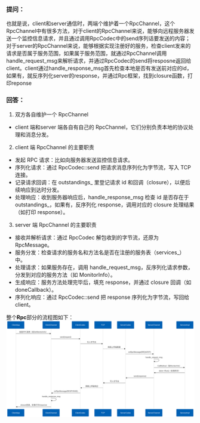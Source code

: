 ### 提问：
​	也就是说，client和server通信时，两端个维护着一个RpcChannel，这个RpcChannel中有很多方法，对于client的RpcChannel来说，能够向远程服务器发送一个监控信息请求，并且通过调用RpcCodec中的send序列话要发送的内容；对于server的RpcChannel来说，能够根据实现注册好的服务，检查client发来的请求是否属于服务范围，如果属于服务范围，就通过RpcChannel调用handle_request_msg来解析请求，并通过RpcCodec的send将resposne返回给client。client通过handle_response_msg首先检查本地是否有发送前对应的id，如果有，就反序列化server的response，并通过Rpc框架，找到closure函数，打印reponse



### 回答：
1. 双方各自维护一个 RpcChannel
-  client 端和server 端各自有自己的 RpcChannel，它们分别负责本地的协议处理和消息分发。

2. client 端 RpcChannel 的主要职责
- 发起 RPC 请求：比如向服务器发送监控信息请求。
- 序列化请求：通过 RpcCodec::send 把请求消息序列化为字节流，写入 TCP 连接。
- 记录请求回调：在 outstandings_ 里登记请求 id 和回调（closure），以便后续响应到达时分发。
- 处理响应：收到服务器响应后，handle_response_msg 检查 id 是否存在于 outstandings_，如果有，反序列化 response，调用对应的 closure 处理结果（如打印 response）。

3. server 端 RpcChannel 的主要职责
- 接收并解析请求：通过 RpcCodec 解包收到的字节流，还原为 RpcMessage。
- 服务分发：检查请求的服务名和方法名是否在注册的服务表（services_）中。
- 处理请求：如果服务存在，调用 handle_request_msg，反序列化请求参数，分发到对应的服务方法（如 MonitorInfo）。
- 生成响应：服务方法处理完毕后，填充 response，并通过 closure 回调（如 doneCallback）。
- 序列化响应：通过 RpcCodec::send 把 response 序列化为字节流，写回给 client。



整个**Rpc**部分的流程图如下：
![Rpc](./img/Rpc调用流程图.png)